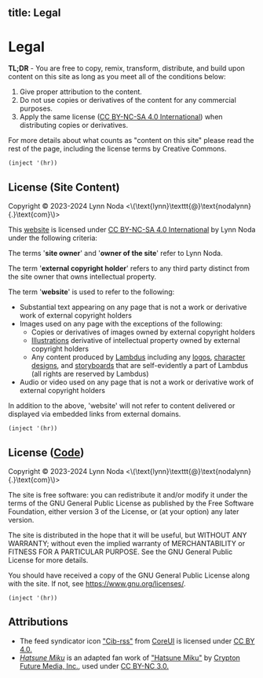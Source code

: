 title: Legal
---

# Legal

**TL;DR** - You are free to copy, remix, transform, distribute, and build
upon content on this site as long as you meet all of the conditions below:

1. Give proper attribution to the content.
2. Do not use copies or derivatives of the content for any commercial purposes.
3. Apply the same license
   ([CC BY-NC-SA 4.0 International](http://creativecommons.org/licenses/by-nc-sa/4.0/?ref=chooser-v1)) 
   when distributing copies or derivatives.

For more details about what counts as "content on this site" please read the
rest of the page, including the license terms by Creative Commons.

`(inject '(hr))`

## License (Site Content)

Copyright © 2023-2024 Lynn Noda \<\\(\text{lynn}\texttt{@}\text{nodalynn}{.}\text{com}\\)\>

This [website](/) is licensed under
[CC BY-NC-SA 4.0 International](http://creativecommons.org/licenses/by-nc-sa/4.0/?ref=chooser-v1)
by Lynn Noda under the following criteria:

The terms '**site owner**' and '**owner of the site**' refer to Lynn Noda.

The term '**external copyright holder**' refers to any third party distinct
from the site owner that owns intellectual property.

The term '**website**' is used to refer to the following:

- Substantial text appearing on any page that is not a work or derivative work of
  external copyright holders
- Images used on any page with the exceptions of the following:
  - Copies or derivatives of images owned by external copyright holders
  - [Illustrations](/art#illustrations) derivative of intellectual property
    owned by external copyright holders
  - Any content produced by [Lambdus](/misc/lambdus.html) including any
    [logos](/art#logos), [character designs](/art#chardes), and
    [storyboards](/art#storyboards) that are self-evidently a part of Lambdus
    (all rights are reserved by Lambdus)
- Audio or video used on any page that is not a work or derivative work of
  external copyright holders

In addition to the above, 'website' will not refer to content delivered or
displayed via embedded links from external domains.

`(inject '(hr))`

## License ([Code](https://github.com/niltnir/niltnir.github.io))

Copyright © 2023-2024 Lynn Noda \<\\(\text{lynn}\texttt{@}\text{nodalynn}{.}\text{com}\\)\>

The site is free software: you can redistribute it and/or modify
it under the terms of the GNU General Public License as published by
the Free Software Foundation, either version 3 of the License, or
(at your option) any later version.

The site is distributed in the hope that it will be useful,
but WITHOUT ANY WARRANTY; without even the implied warranty of
MERCHANTABILITY or FITNESS FOR A PARTICULAR PURPOSE.  See the
GNU General Public License for more details.

You should have received a copy of the GNU General Public License
along with the site.  If not, see <https://www.gnu.org/licenses/>.

`(inject '(hr))`

## Attributions

- The feed syndicator icon ["Cib-rss"](https://github.com/coreui/coreui-icons)
  from [CoreUI](https://coreui.io/) is licensed under
  [CC BY 4.0.](https://creativecommons.org/licenses/by/4.0)
- [*Hatsune Miku*](art#illustrations) is an adapted fan work of ["Hatsune
  Miku"](https://piapro.net/intl/en_character.html) by [Crypton Future Media,
  Inc.](https://ec.crypton.co.jp/), used under
  [CC BY-NC 3.0.](https://creativecommons.org/licenses/by-nc/3.0/)
